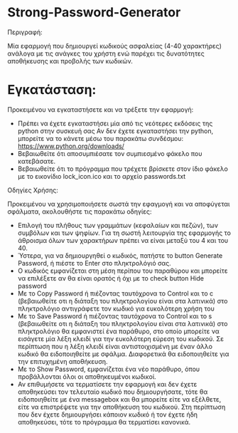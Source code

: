 # Strong-Password-Generator
Περιγραφή:

Μία εφαρμογή που δημιουργεί κωδικούς ασφαλείας (4-40 χαρακτήρες) ανάλογα με τις ανάγκες του χρήστη ενώ παρέχει τις δυνατότητες αποθήκευσης και προβολής των κωδικών.


# Εγκατάσταση:

Προκειμένου να εγκαταστήσετε και να τρέξετε την εφαρμογή:
* Πρέπει να έχετε εγκαταστήσει μία από τις νεότερες εκδόσεις της python στην συσκευή σας
Αν δεν έχετε εγκαταστήσει την python, μπορείτε να το κάνετε μέσω του παρακάτω συνδέσμου:
https://www.python.org/downloads/
* Βεβαιωθείτε ότι αποσυμπιέσατε τον συμπιεσμένο φάκελο που κατεβάσατε.
* Βεβαιωθείτε ότι το πρόγραμμα που τρέχετε βρίσκετε στον ίδιο φάκελο με το εικονίδιο lock_icon.ico και το αρχείο passwords.txt 


Οδηγίες Χρήσης:

Προκειμένου να χρησιμοποιήσετε σωστά την εφαγμογή και να αποφύγεται σφάλματα, ακολουθήστε τις παρακάτω οδηγίες:
* Επιλογή του πλήθους των γραμμάτων (κεφαλαίων και πεζών), των συμβόλων και των ψηφίων. Για τη σωστή λειτουργία της εφαρμογής το άθροισμα όλων των χαρακτήρων πρέπει να είναι μεταξύ του 4 και του 40.
* Ύστερα, για να δημιουργηθεί ο κωδικός, πατήστε το button Generate Password, ή πιέστε το Enter στο πληκτρολόγιό σας.
* Ο κωδικός εμφανίζεται στη μέση περίπου του παραθύρου και μπορείτε να επιλέξετε αν θα είναι ορατός ή όχι με το check button Hide password
* Με το Copy Password ή πιέζοντας ταυτόχρονα το Control και το c (βεβαιωθείτε οτι η διάταξη του πληκτρολογίου είναι στα λατινικά) στο πληκτρολόγιο αντιγράφετε τον κωδικό για ευκολότερη χρήση του
* Με το Save Password ή πιέζοντας ταυτόχρονα το Control και το s (βεβαιωθείτε οτι η διάταξη του πληκτρολογίου είναι στα λατινικά) στο πληκτρολόγιο θα εμφανιστεί ένα παράθυρο, στο οποίο μπορείτε να εισάγετε μία λέξη κλειδί για την ευκολότερη εύρεση του κωδικού. Σε περίπτωση που η λέξη κλειδί είναι αντιστοιχισμένη με έναν άλλο κωδικό θα ειδοποιηθείτε με σφάλμα. Διαφορετικά θα ειδοποιηθείτε για την επιτυχημένη αποθήκευση.
* Με το Show Password, εμφανίζεται ένα νέο παράθυρο, όπου προβάλλονται όλοι οι αποθηκευμένοι κωδικοί.
* Αν επιθυμήσετε να τερματίσετε την εφαρμογή και δεν έχετε αποθηκεύσει τον τελευταίο κωδικό που δημιουργήσατε, τότε θα ειδοποιηθείτε με ένα messagebox και θα μπορείτε είτε να εξέλθετε, είτε να επιστρέψετε για την αποθήκευση του κωδικού. Στη περίπτωση που δεν έχετε δημιουργήσει κάποιον κωδικό ή τον έχετε ήδη αποθηκεύσει, τότε το πρόγραμμα θα τερματίσει κανονικά. 

